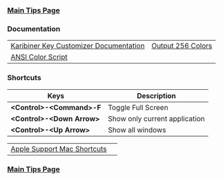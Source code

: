 ### [Main Tips Page](https://github.com/sethfuller/tips/blob/main/tech_tips/README.md)

### Documentation

|                                                                                     |                                                                                        |
|-------------------------------------------------------------------------------------|----------------------------------------------------------------------------------------|
| [Karibiner Key Customizer Documentation](https://karabiner-elements.pqrs.org/docs/) | [Output 256 Colors](https://ccp.sys.comcast.net/secure/RapidBoard.jspa?rapidView=6625) |
| [ANSI Color Script](https://code.google.com/archive/p/ansi-color/)                  |                                                                                        |

### Shortcuts

| Keys                         | Description                   |
|------------------------------|-------------------------------|
| **\<Control>-\<Command>-F**  | Toggle Full Screen            |
| **\<Control>-\<Down Arrow>** | Show only current application |
| **\<Control>-\<Up Arrow>**   | Show all windows              |


|                                                                         |   |
|-------------------------------------------------------------------------|---|
| [Apple Support Mac Shortcuts](https://support.apple.com/en-us/HT201236) |   |

### [Main Tips Page](https://github.com/sethfuller/tips/blob/main/tech_tips/README.md)

